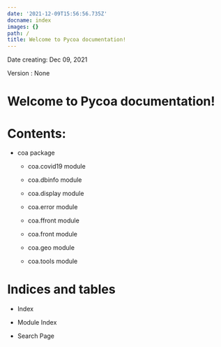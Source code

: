 ```yaml
---
date: '2021-12-09T15:56:56.735Z'
docname: index
images: {}
path: /
title: Welcome to Pycoa documentation!
---
```


Date creating: Dec 09, 2021

Version : None

# Welcome to Pycoa documentation!

# Contents:


* coa package


    * coa.covid19 module


    * coa.dbinfo module


    * coa.display module


    * coa.error module


    * coa.ffront module


    * coa.front module


    * coa.geo module


    * coa.tools module


# Indices and tables


* Index


* Module Index


* Search Page
